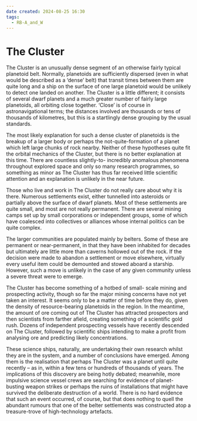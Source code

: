 ```yaml
---
date created: 2024-08-25 16:30
tags:
  - RB-A_and_W
---
```

# The Cluster

The Cluster is an unusually dense segment of an otherwise fairly typical planetoid belt. Normally, planetoids are sufficiently dispersed (even in what would be described as a ‘dense’ belt) that transit times between them are quite long and a ship on the surface of one large planetoid would be unlikely to detect one landed on another. The Cluster is a little different; it consists of several dwarf planets and a much greater number of fairly large planetoids, all orbiting close together. ‘Close’ is of course in astronavigational terms; the distances involved are thousands or tens of thousands of kilometres, but this is a startlingly dense grouping by the usual standards.

The most likely explanation for such a dense cluster of planetoids is the breakup of a larger body or perhaps the not-quite-formation of a planet which left large chunks of rock nearby. Neither of these hypotheses quite fit the orbital mechanics of the Cluster, but there is no better explanation at this time. There are countless slightly-to- incredibly anomalous phenomena throughout explored space and only so many research programmes, so something as minor as The Cluster has thus far received little scientific attention and an explanation is unlikely in the near future.

Those who live and work in The Cluster do not really care about why it is there. Numerous settlements exist, either tunnelled into asteroids or partially above the surface of dwarf planets. Most of these settlements are quite small, and most are not really permanent. There are several mining camps set up by small corporations or independent groups, some of which have coalesced into collectives or alliances whose internal politics can be quite complex.

The larger communities are populated mainly by belters. Some of these are permanent or near-permanent, in that they have been inhabited for decades but ultimately are little more than caverns hollowed out of the rock. If the decision were made to abandon a settlement or move elsewhere, virtually every useful item could be demounted and stowed aboard a starship. However, such a move is unlikely in the case of any given community unless a severe threat were to emerge.

The Cluster has become something of a hotbed of small- scale mining and prospecting activity, though so far the major mining concerns have not yet taken an interest. It seems only to be a matter of time before they do, given the density of resource-bearing planetoids in the region. In the meantime, the amount of ore coming out of The Cluster has attracted prospectors and then scientists from farther afield, creating something of a scientific gold rush. Dozens of independent prospecting vessels have recently descended on The Cluster, followed by scientific ships intending to make a profit from analysing ore and predicting likely concentrations.

These science ships, naturally, are undertaking their own research whilst they are in the system, and a number of conclusions have emerged. Among them is the realisation that perhaps The Cluster was a planet until quite recently – as in, within a few tens or hundreds of thousands of years. The implications of this discovery are being hotly debated; meanwhile, more impulsive science vessel crews are searching for evidence of planet-busting weapon strikes or perhaps the ruins of installations that might have survived the deliberate destruction of a world. There is no hard evidence that such an event occurred, of course, but that does nothing to quell the abundant rumours that one of the belter settlements was constructed atop a treasure-trove of high-technology artefacts.